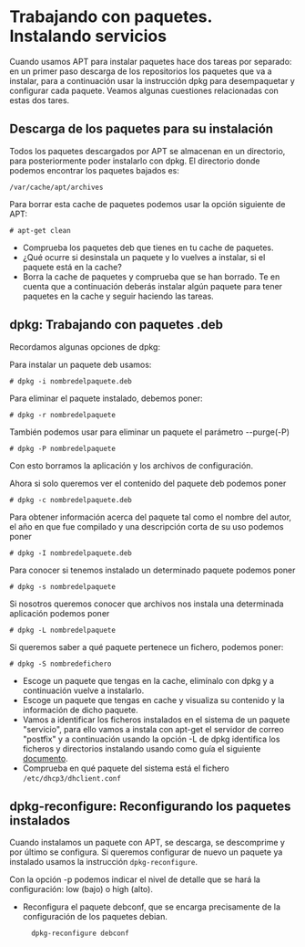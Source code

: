 # Trabajando con paquetes. Instalando servicios

Cuando usamos APT para instalar paquetes hace dos tareas por separado: en un primer paso descarga de los repositorios los paquetes que va a instalar, para a continuación usar la instrucción dpkg para desempaquetar y configurar cada paquete. Veamos algunas cuestiones relacionadas con estas dos tares.  
  
## Descarga de los paquetes para su instalación
 
Todos los paquetes descargados por APT se almacenan en un directorio, para posteriormente poder instalarlo con dpkg. El directorio donde podemos encontrar los paquetes bajados es:  
  
    /var/cache/apt/archives
 
Para borrar esta cache de paquetes podemos usar la opción siguiente de APT:  
  
    # apt-get clean

* Comprueba los paquetes deb que tienes en tu cache de paquetes.  
* ¿Qué ocurre si desinstala un paquete y lo vuelves a instalar, si el paquete está en la cache?  
* Borra la cache de paquetes y comprueba que se han borrado. Te en cuenta que a continuación deberás instalar algún paquete para tener paquetes en la cache y seguir haciendo las tareas.  

## dpkg: Trabajando con paquetes .deb


Recordamos algunas opciones de dpkg:  
  
Para instalar un paquete deb usamos:  

    # dpkg -i nombredelpaquete.deb

Para eliminar el paquete instalado, debemos poner:  

    # dpkg -r nombredelpaquete

También podemos usar para eliminar un paquete el parámetro --purge(-P)  

    # dpkg -P nombredelpaquete

Con esto borramos la aplicación y los archivos de configuración.  
  
Ahora si solo queremos ver el contenido del paquete deb podemos poner  

    # dpkg -c nombredelpaquete.deb

Para obtener información acerca del paquete tal como el nombre del autor, el año en que fue compilado y una descripción corta de su uso podemos poner  

    # dpkg -I nombredelpaquete.deb


Para conocer si tenemos instalado un determinado paquete podemos poner  

    # dpkg -s nombredelpaquete

Si nosotros queremos conocer que archivos nos instala una determinada aplicación podemos poner  

    # dpkg -L nombredelpaquete 

Si queremos saber a qué paquete pertenece un fichero, podemos poner:  

    # dpkg -S nombredefichero

* Escoge un paquete que tengas en la cache, elimínalo con dpkg y a continuación vuelve a instalarlo.  
* Escoge un paquete que tengas en cache y visualiza su contenido y la información de dicho paquete.  
* Vamos a identificar los ficheros instalados en el sistema de un paquete "servicio", para ello vamos a instala con apt-get el servidor de correo "postfix" y a continuación usando la opción -L de dpkg identifica los ficheros y directorios instalando usando como guía el siguiente [documento]().  
* Comprueba en qué paquete del sistema está el fichero `/etc/dhcp3/dhclient.conf`  
  
## dpkg-reconfigure: Reconfigurando los paquetes instalados
  
Cuando instalamos un paquete con APT, se descarga, se descomprime y por último se configura. Si queremos configurar de nuevo un paquete ya instalado usamos la instrucción `dpkg-reconfigure`.  
  
Con la opción -p podemos indicar el nivel de detalle que se hará la configuración: low (bajo) o high (alto).  
  
* Reconfigura el paquete debconf, que se encarga precisamente de la configuración de los paquetes debian.  

        dpkg-reconfigure debconf